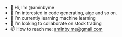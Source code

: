 - 👋 Hi, I’m @aminbyme
- 👀 I’m interested in code generating, aigc and so on.
- 🌱 I’m currently learning machine learning
- 💞️ I’m looking to collaborate on stock trading
- 📫 How to reach me: aminby.me@gmail.com

<!---
aminbyme/aminbyme is a ✨ special ✨ repository because its `README.md` (this file) appears on your GitHub profile.
You can click the Preview link to take a look at your changes.
--->
